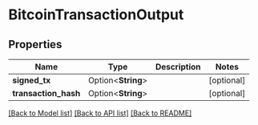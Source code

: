 # BitcoinTransactionOutput

## Properties

Name | Type | Description | Notes
------------ | ------------- | ------------- | -------------
**signed_tx** | Option<**String**> |  | [optional]
**transaction_hash** | Option<**String**> |  | [optional]

[[Back to Model list]](../README.md#documentation-for-models) [[Back to API list]](../README.md#documentation-for-api-endpoints) [[Back to README]](../README.md)


